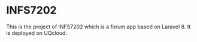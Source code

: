 # INFS7202

This is the project of INFS7202 which is a forum app based on Laravel 8. It is deployed on UQcloud.
